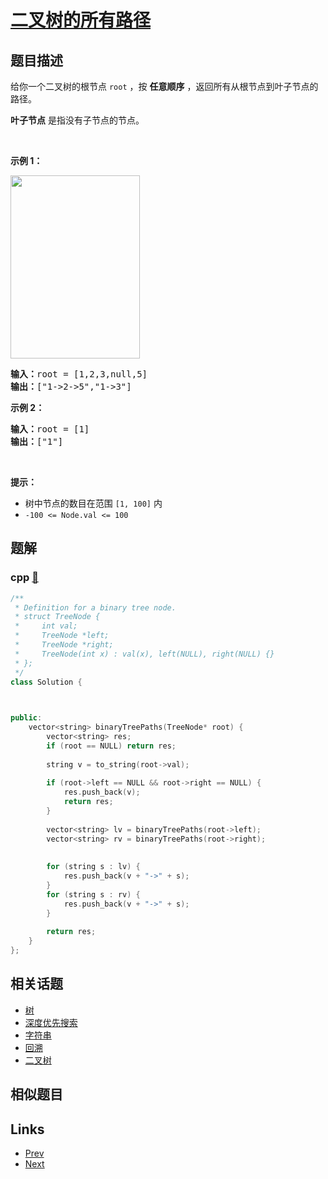 
# [二叉树的所有路径](https://leetcode-cn.com/problems/binary-tree-paths)

## 题目描述

<p>给你一个二叉树的根节点 <code>root</code> ，按 <strong>任意顺序</strong> ，返回所有从根节点到叶子节点的路径。</p>

<p><strong>叶子节点</strong> 是指没有子节点的节点。</p>
&nbsp;

<p><strong>示例 1：</strong></p>
<img alt="" src="https://assets.leetcode.com/uploads/2021/03/12/paths-tree.jpg" style="width: 207px; height: 293px;" />
<pre>
<strong>输入：</strong>root = [1,2,3,null,5]
<strong>输出：</strong>["1-&gt;2-&gt;5","1-&gt;3"]
</pre>

<p><strong>示例 2：</strong></p>

<pre>
<strong>输入：</strong>root = [1]
<strong>输出：</strong>["1"]
</pre>

<p>&nbsp;</p>

<p><strong>提示：</strong></p>

<ul>
	<li>树中节点的数目在范围 <code>[1, 100]</code> 内</li>
	<li><code>-100 &lt;= Node.val &lt;= 100</code></li>
</ul>


## 题解

### cpp [🔗](binary-tree-paths.cpp) 
```cpp
/**
 * Definition for a binary tree node.
 * struct TreeNode {
 *     int val;
 *     TreeNode *left;
 *     TreeNode *right;
 *     TreeNode(int x) : val(x), left(NULL), right(NULL) {}
 * };
 */
class Solution {


    
public:
    vector<string> binaryTreePaths(TreeNode* root) {
        vector<string> res;
        if (root == NULL) return res;
        
        string v = to_string(root->val);
        
        if (root->left == NULL && root->right == NULL) {
            res.push_back(v);
            return res;
        }
        
        vector<string> lv = binaryTreePaths(root->left);
        vector<string> rv = binaryTreePaths(root->right);
        
        
        for (string s : lv) {
            res.push_back(v + "->" + s);
        }
        for (string s : rv) {
            res.push_back(v + "->" + s);
        }
        
        return res;
    }
};
```


## 相关话题

- [树](https://leetcode-cn.com/tag/tree) 
- [深度优先搜索](https://leetcode-cn.com/tag/depth-first-search) 
- [字符串](https://leetcode-cn.com/tag/string) 
- [回溯](https://leetcode-cn.com/tag/backtracking) 
- [二叉树](https://leetcode-cn.com/tag/binary-tree) 


## 相似题目



## Links

- [Prev](../factor-combinations/README.md) 
- [Next](../add-digits/README.md) 

